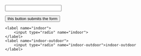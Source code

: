 <!DOCTYPE html>
<html lang="en">
<head>
    <meta charset="UTF-8">
    <meta http-equiv="X-UA-Compatible" content="IE=edge">
    <meta name="viewport" content="width=device-width, initial-scale=1.0">
    <title>Document</title>
</head>
<body>
    <img src="" alt="">
    <a href=""></a>
    <form action="https://google.com"><input></form>
    <button type="submit">this button submits the form</button> <br>

    <label name="indoor">
        <input type="radio" name="indoor">
    </label>
    <label name="indoor-outdoor">
        <input type="radio" name="indoor-outdoor">indoor-outdoor
    </label>


</body>

</html>